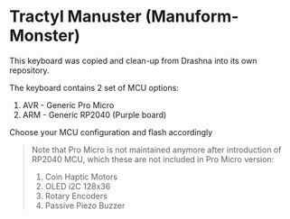 # Tractyl Manuster (Manuform-Monster)

This keyboard was copied and clean-up from Drashna into its own repository.

The keyboard contains 2 set of MCU options:

1. AVR - Generic Pro Micro
2. ARM - Generic RP2040 (Purple board)

Choose your MCU configuration and flash accordingly

> Note that Pro Micro is not maintained anymore after introduction of RP2040 MCU, which these are not included in Pro Micro version:
>
> 1. Coin Haptic Motors
> 2. OLED i2C 128x36
> 3. Rotary Encoders
> 4. Passive Piezo Buzzer
